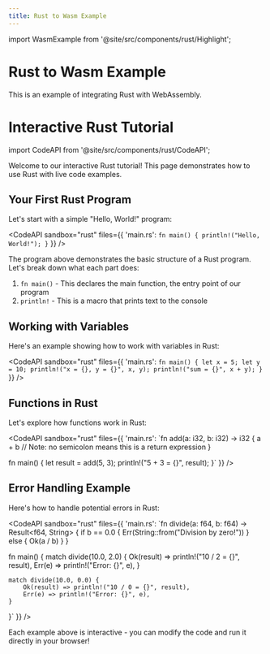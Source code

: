 ```yaml
---
title: Rust to Wasm Example
---
```


import WasmExample from '@site/src/components/rust/Highlight';

# Rust to Wasm Example

This is an example of integrating Rust with WebAssembly.

<WasmExample />

# Interactive Rust Tutorial

import CodeAPI from '@site/src/components/rust/CodeAPI';

Welcome to our interactive Rust tutorial! This page demonstrates how to use Rust with live code examples.

## Your First Rust Program

Let's start with a simple "Hello, World!" program:

<CodeAPI
  sandbox="rust"
  files={{
    'main.rs': `fn main() {
    println!("Hello, World!");
}`
  }}
/>

The program above demonstrates the basic structure of a Rust program. Let's break down what each part does:

1. `fn main()` - This declares the main function, the entry point of our program
2. `println!` - This is a macro that prints text to the console

## Working with Variables

Here's an example showing how to work with variables in Rust:

<CodeAPI
  sandbox="rust"
  files={{
    'main.rs': `fn main() {
    let x = 5;
    let y = 10;
    println!("x = {}, y = {}", x, y);
    println!("sum = {}", x + y);
}`
  }}
/>

## Functions in Rust

Let's explore how functions work in Rust:

<CodeAPI
  sandbox="rust"
  files={{
    'main.rs': `fn add(a: i32, b: i32) -> i32 {
    a + b  // Note: no semicolon means this is a return expression
}

fn main() {
    let result = add(5, 3);
    println!("5 + 3 = {}", result);
}`
  }}
/>

## Error Handling Example

Here's how to handle potential errors in Rust:

<CodeAPI
  sandbox="rust"
  files={{
    'main.rs': `fn divide(a: f64, b: f64) -> Result<f64, String> {
    if b == 0.0 {
        Err(String::from("Division by zero!"))
    } else {
        Ok(a / b)
    }
}

fn main() {
    match divide(10.0, 2.0) {
        Ok(result) => println!("10 / 2 = {}", result),
        Err(e) => println!("Error: {}", e),
    }
    
    match divide(10.0, 0.0) {
        Ok(result) => println!("10 / 0 = {}", result),
        Err(e) => println!("Error: {}", e),
    }
}`
  }}
/>

Each example above is interactive - you can modify the code and run it directly in your browser!
